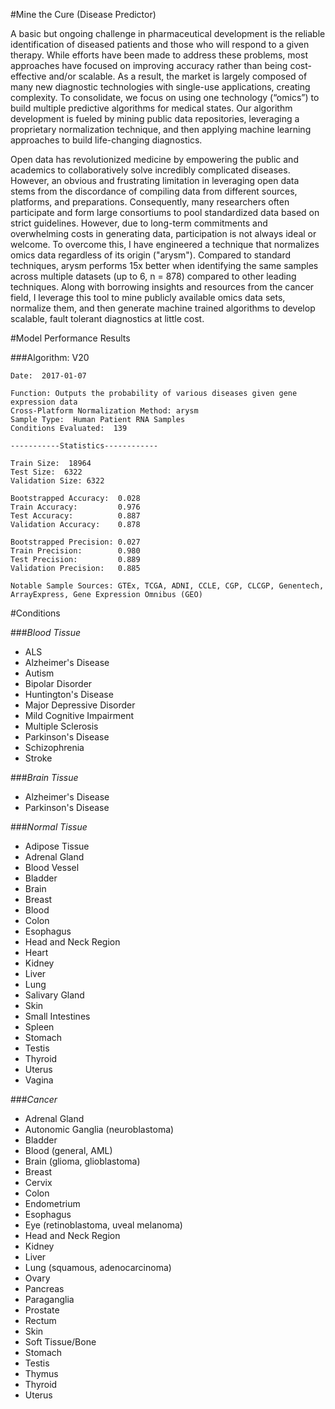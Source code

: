 #Mine the Cure (Disease Predictor)

A basic but ongoing challenge in pharmaceutical development is the reliable identification of diseased patients and those who will respond to a given therapy. While efforts have been made to address these problems, most approaches have focused on improving accuracy rather than being cost-effective and/or scalable. As a result, the market is largely composed of many new diagnostic technologies with single-use applications, creating complexity. To consolidate, we focus on using one technology (“omics”) to build multiple predictive algorithms for medical states. Our algorithm development is fueled by mining public data repositories, leveraging a proprietary normalization technique, and then applying machine learning approaches to build life-changing diagnostics.  

Open data has revolutionized medicine by empowering the public and academics to collaboratively solve incredibly complicated diseases. However, an obvious and frustrating limitation in leveraging open data stems from the discordance of compiling data from different sources, platforms, and preparations. Consequently, many researchers often participate and form large consortiums to pool standardized data based on strict guidelines. However, due to long-term commitments and overwhelming costs in generating data, participation is not always ideal or welcome. To overcome this, I have engineered a technique that normalizes omics data regardless of its origin ("arysm"). Compared to standard techniques, arysm performs 15x better when identifying the same samples across multiple datasets (up to 6, n = 878) compared to other leading techniques. Along with borrowing insights and resources from the cancer field, I leverage this tool to mine publicly available omics data sets, normalize them, and then generate machine trained algorithms to develop scalable, fault tolerant diagnostics at little cost.


#Model Performance Results


###Algorithm: V20

```
Date:  2017-01-07

Function: Outputs the probability of various diseases given gene expression data
Cross-Platform Normalization Method: arysm
Sample Type:  Human Patient RNA Samples
Conditions Evaluated:  139

-----------Statistics------------

Train Size:  18964
Test Size:  6322
Validation Size: 6322

Bootstrapped Accuracy:  0.028
Train Accuracy:         0.976
Test Accuracy:          0.887
Validation Accuracy:    0.878

Bootstrapped Precision: 0.027
Train Precision:        0.980
Test Precision:         0.889
Validation Precision:   0.885

Notable Sample Sources: GTEx, TCGA, ADNI, CCLE, CGP, CLCGP, Genentech, ArrayExpress, Gene Expression Omnibus (GEO)

```

#Conditions

###*Blood Tissue*
  - ALS
  - Alzheimer's Disease
  - Autism
  - Bipolar Disorder
  - Huntington's Disease
  - Major Depressive Disorder
  - Mild Cognitive Impairment
  - Multiple Sclerosis
  - Parkinson's Disease
  - Schizophrenia
  - Stroke

###*Brain Tissue*
  - Alzheimer's Disease
  - Parkinson's Disease

###*Normal Tissue*
  - Adipose Tissue
  - Adrenal Gland
  - Blood Vessel
  - Bladder
  - Brain
  - Breast
  - Blood
  - Colon
  - Esophagus
  - Head and Neck Region
  - Heart
  - Kidney
  - Liver
  - Lung
  - Salivary Gland
  - Skin
  - Small Intestines
  - Spleen
  - Stomach
  - Testis
  - Thyroid
  - Uterus
  - Vagina

###*Cancer*
  - Adrenal Gland
  - Autonomic Ganglia (neuroblastoma)
  - Bladder
  - Blood (general, AML)
  - Brain (glioma, glioblastoma)
  - Breast
  - Cervix
  - Colon
  - Endometrium
  - Esophagus
  - Eye (retinoblastoma, uveal melanoma)
  - Head and Neck Region
  - Kidney
  - Liver
  - Lung (squamous, adenocarcinoma)
  - Ovary
  - Pancreas
  - Paraganglia
  - Prostate
  - Rectum
  - Skin
  - Soft Tissue/Bone
  - Stomach
  - Testis
  - Thymus
  - Thyroid
  - Uterus
